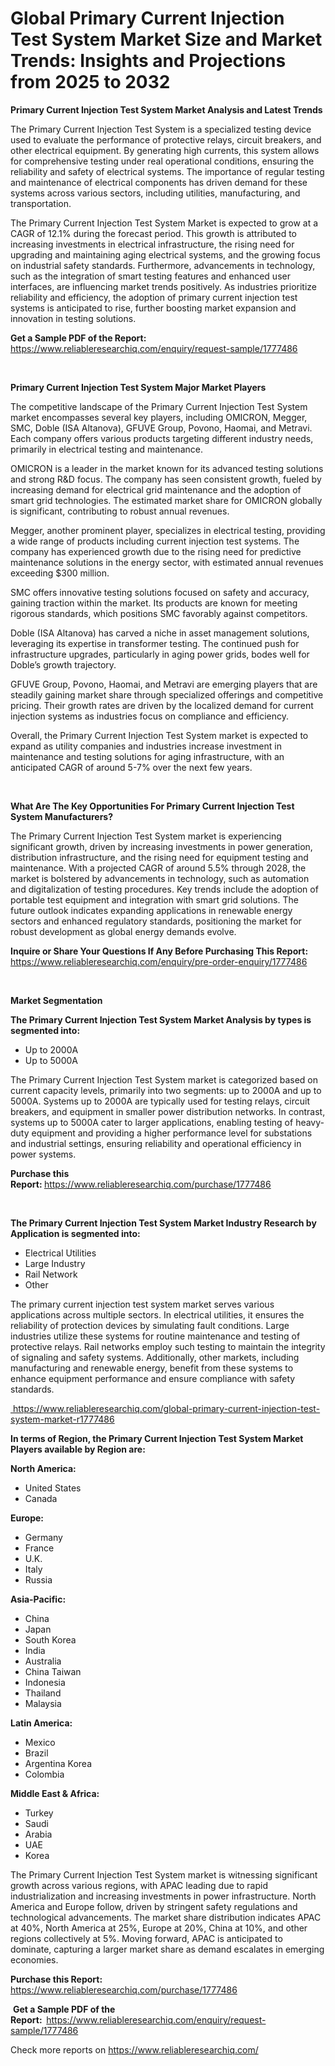 <p><h1>Global Primary Current Injection Test System Market Size and Market Trends: Insights and Projections from 2025 to 2032</h1></p><p><strong>Primary Current Injection Test System Market Analysis and Latest Trends</strong></p>
<p><p>The Primary Current Injection Test System is a specialized testing device used to evaluate the performance of protective relays, circuit breakers, and other electrical equipment. By generating high currents, this system allows for comprehensive testing under real operational conditions, ensuring the reliability and safety of electrical systems. The importance of regular testing and maintenance of electrical components has driven demand for these systems across various sectors, including utilities, manufacturing, and transportation.</p><p>The Primary Current Injection Test System Market is expected to grow at a CAGR of 12.1% during the forecast period. This growth is attributed to increasing investments in electrical infrastructure, the rising need for upgrading and maintaining aging electrical systems, and the growing focus on industrial safety standards. Furthermore, advancements in technology, such as the integration of smart testing features and enhanced user interfaces, are influencing market trends positively. As industries prioritize reliability and efficiency, the adoption of primary current injection test systems is anticipated to rise, further boosting market expansion and innovation in testing solutions.</p></p>
<p><strong>Get a Sample PDF of the Report:&nbsp;</strong> <a href="https://www.reliableresearchiq.com/enquiry/request-sample/1777486?utm_campaign=3080&utm_medium=2&utm_source=Github&utm_content=ia&utm_term=09032025&utm_id=primary-current-injection-test-system">https://www.reliableresearchiq.com/enquiry/request-sample/1777486</a></p>
<p>&nbsp;</p>
<p><strong>Primary Current Injection Test System Major Market Players</strong></p>
<p><p>The competitive landscape of the Primary Current Injection Test System market encompasses several key players, including OMICRON, Megger, SMC, Doble (ISA Altanova), GFUVE Group, Povono, Haomai, and Metravi. Each company offers various products targeting different industry needs, primarily in electrical testing and maintenance.</p><p>OMICRON is a leader in the market known for its advanced testing solutions and strong R&D focus. The company has seen consistent growth, fueled by increasing demand for electrical grid maintenance and the adoption of smart grid technologies. The estimated market share for OMICRON globally is significant, contributing to robust annual revenues.</p><p>Megger, another prominent player, specializes in electrical testing, providing a wide range of products including current injection test systems. The company has experienced growth due to the rising need for predictive maintenance solutions in the energy sector, with estimated annual revenues exceeding $300 million.</p><p>SMC offers innovative testing solutions focused on safety and accuracy, gaining traction within the market. Its products are known for meeting rigorous standards, which positions SMC favorably against competitors.</p><p>Doble (ISA Altanova) has carved a niche in asset management solutions, leveraging its expertise in transformer testing. The continued push for infrastructure upgrades, particularly in aging power grids, bodes well for Doble’s growth trajectory.</p><p>GFUVE Group, Povono, Haomai, and Metravi are emerging players that are steadily gaining market share through specialized offerings and competitive pricing. Their growth rates are driven by the localized demand for current injection systems as industries focus on compliance and efficiency.</p><p>Overall, the Primary Current Injection Test System market is expected to expand as utility companies and industries increase investment in maintenance and testing solutions for aging infrastructure, with an anticipated CAGR of around 5-7% over the next few years.</p></p>
<p>&nbsp;</p>
<p><strong>What Are The Key Opportunities For Primary Current Injection Test System Manufacturers?</strong></p>
<p><p>The Primary Current Injection Test System market is experiencing significant growth, driven by increasing investments in power generation, distribution infrastructure, and the rising need for equipment testing and maintenance. With a projected CAGR of around 5.5% through 2028, the market is bolstered by advancements in technology, such as automation and digitalization of testing procedures. Key trends include the adoption of portable test equipment and integration with smart grid solutions. The future outlook indicates expanding applications in renewable energy sectors and enhanced regulatory standards, positioning the market for robust development as global energy demands evolve.</p></p>
<p><strong>Inquire or Share Your Questions If Any Before Purchasing This Report:</strong> <a href="https://www.reliableresearchiq.com/enquiry/pre-order-enquiry/1777486?utm_campaign=3080&utm_medium=2&utm_source=Github&utm_content=ia&utm_term=09032025&utm_id=primary-current-injection-test-system">https://www.reliableresearchiq.com/enquiry/pre-order-enquiry/1777486</a></p>
<p>&nbsp;</p>
<p><strong>Market Segmentation</strong></p>
<p><strong>The Primary Current Injection Test System Market Analysis by types is segmented into:</strong></p>
<p><ul><li>Up to 2000A</li><li>Up to 5000A</li></ul></p>
<p><p>The Primary Current Injection Test System market is categorized based on current capacity levels, primarily into two segments: up to 2000A and up to 5000A. Systems up to 2000A are typically used for testing relays, circuit breakers, and equipment in smaller power distribution networks. In contrast, systems up to 5000A cater to larger applications, enabling testing of heavy-duty equipment and providing a higher performance level for substations and industrial settings, ensuring reliability and operational efficiency in power systems.</p></p>
<p><strong>Purchase this Report:&nbsp;</strong><a href="https://www.reliableresearchiq.com/purchase/1777486?utm_campaign=3080&utm_medium=2&utm_source=Github&utm_content=ia&utm_term=09032025&utm_id=primary-current-injection-test-system">https://www.reliableresearchiq.com/purchase/1777486</a></p>
<p>&nbsp;</p>
<p><strong>The Primary Current Injection Test System Market Industry Research by Application is segmented into:</strong></p>
<p><ul><li>Electrical Utilities</li><li>Large Industry</li><li>Rail Network</li><li>Other</li></ul></p>
<p><p>The primary current injection test system market serves various applications across multiple sectors. In electrical utilities, it ensures the reliability of protection devices by simulating fault conditions. Large industries utilize these systems for routine maintenance and testing of protective relays. Rail networks employ such testing to maintain the integrity of signaling and safety systems. Additionally, other markets, including manufacturing and renewable energy, benefit from these systems to enhance equipment performance and ensure compliance with safety standards.</p></p>
<p><a href="https://www.reliableresearchiq.com/global-primary-current-injection-test-system-market-r1777486?utm_campaign=3080&utm_medium=2&utm_source=Github&utm_content=ia&utm_term=09032025&utm_id=primary-current-injection-test-system">&nbsp;https://www.reliableresearchiq.com/global-primary-current-injection-test-system-market-r1777486</a></p>
<p><strong>In terms of Region, the Primary Current Injection Test System Market Players available by Region are:</strong></p>
<p>
    <p> <strong> North America: </strong>
        <ul>
            <li>United States</li>
            <li>Canada</li>
        </ul>
        </p> 
    <p> <strong> Europe: </strong>
        <ul>
            <li>Germany</li>
            <li>France</li>
            <li>U.K.</li>
            <li>Italy</li>
            <li>Russia</li>
        </ul>
        </p> 
    <p> <strong> Asia-Pacific: </strong>
        <ul>
            <li>China</li>
            <li>Japan</li>
            <li>South Korea</li>
            <li>India</li>
            <li>Australia</li>
            <li>China Taiwan</li>
            <li>Indonesia</li>
            <li>Thailand</li>
            <li>Malaysia</li>
        </ul>
        </p> 
    <p> <strong> Latin America: </strong>
        <ul>
            <li>Mexico</li>
            <li>Brazil</li>
            <li>Argentina Korea</li>
            <li>Colombia</li>
        </ul>
        </p> 
    <p> <strong> Middle East & Africa: </strong>
        <ul>
            <li>Turkey</li>
            <li>Saudi</li>
            <li>Arabia</li>
            <li>UAE</li>
            <li>Korea</li>
        </ul>
    </p>
    </p>
<p><p>The Primary Current Injection Test System market is witnessing significant growth across various regions, with APAC leading due to rapid industrialization and increasing investments in power infrastructure. North America and Europe follow, driven by stringent safety regulations and technological advancements. The market share distribution indicates APAC at 40%, North America at 25%, Europe at 20%, China at 10%, and other regions collectively at 5%. Moving forward, APAC is anticipated to dominate, capturing a larger market share as demand escalates in emerging economies.</p></p>
<p><strong>Purchase this Report: </strong><a href="https://www.reliableresearchiq.com/purchase/1777486?utm_campaign=3080&utm_medium=2&utm_source=Github&utm_content=ia&utm_term=09032025&utm_id=primary-current-injection-test-system">https://www.reliableresearchiq.com/purchase/1777486</a></p>
<p>&nbsp;<strong>Get a Sample PDF of the Report:&nbsp;&nbsp;</strong><a href="https://www.reliableresearchiq.com/enquiry/request-sample/1777486?utm_campaign=3080&utm_medium=2&utm_source=Github&utm_content=ia&utm_term=09032025&utm_id=primary-current-injection-test-system">https://www.reliableresearchiq.com/enquiry/request-sample/1777486</a></p>
<p><strong></strong></p>
<p>Check more reports on <a href="https://www.reliableresearchiq.com/?utm_campaign=3080&utm_medium=2&utm_source=Github&utm_content=ia&utm_term=09032025&utm_id=primary-current-injection-test-system">https://www.reliableresearchiq.com/</a></p>